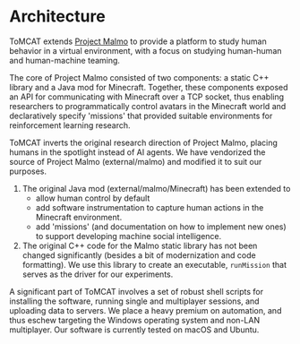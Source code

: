 Architecture
============

ToMCAT extends [Project Malmo](https://github.com/microsoft/malmo) to provide a
platform to study human behavior in a virtual environment, with a focus on
studying human-human and human-machine teaming.

The core of Project Malmo consisted of two components: a static C++ library and
a Java mod for Minecraft. Together, these components exposed an API for
communicating with Minecraft over a TCP socket, thus enabling researchers to
programmatically control avatars in the Minecraft world and declaratively
specify 'missions' that provided suitable environments for reinforcement
learning research.

ToMCAT inverts the original research direction of Project Malmo, placing humans
in the spotlight instead of AI agents. We have vendorized the source of Project
Malmo (external/malmo) and modified it to suit our purposes.
1. The original Java mod (external/malmo/Minecraft) has been extended to
   - allow human control by default
   - add software instrumentation to capture human actions in the Minecraft environment. 
   - add 'missions' (and documentation on how to implement new ones) to support
     developing machine social intelligence.
2. The original C++ code for the Malmo static library has not been changed
   significantly (besides a bit of modernization and code formatting). We use
   this library to create an executable, `runMission` that serves as the driver
   for our experiments.

A significant part of ToMCAT involves a set of robust shell scripts for
installing the software, running single and multiplayer sessions, and uploading
data to servers. We place a heavy premium on automation, and thus eschew
targeting the Windows operating system and non-LAN multiplayer. Our software
is currently tested on macOS and Ubuntu. 
